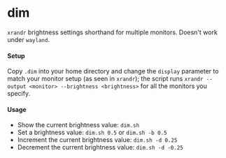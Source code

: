 # dim

`xrandr` brightness settings shorthand for multiple monitors.
Doesn't work under `wayland`.

#### Setup

Copy `.dim` into your home directory and change the `display` parameter to match your monitor setup (as seen in `xrandr`); the script runs `xrandr --output <monitor> --brightness <brightness>` for all the monitors you specify.

#### Usage

* Show the current brightness value: `dim.sh`
* Set a brightness value: `dim.sh 0.5` or `dim.sh -b 0.5`
* Increment the current brightness value: `dim.sh -d 0.25`
* Decrement the current brightness value: `dim.sh -d -0.25`







